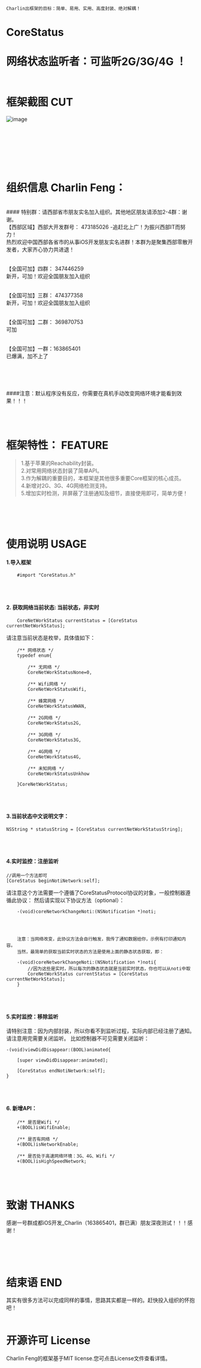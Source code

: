 
    Charlin出框架的目标：简单、易用、实用、高度封装、绝对解耦！

# CoreStatus
   网络状态监听者：可监听2G/3G/4G ！
<br />
<br /><br />
框架截图   CUT
===============
![image](./CoreStatus/show.gif)<br />

<br /><br /><br />

<br /><br />

组织信息 Charlin Feng：
===============
<br />
#### 特别群：请西部省市朋友实名加入组织。其他地区朋友请添加2-4群：谢谢。
<br />
【西部区域】西部大开发群号： 473185026  -追赶北上广！为振兴西部IT而努力！<br />
热烈欢迎中国西部各省市的从事iOS开发朋友实名进群！本群为是聚集西部零散开发者，大家齐心协力共进退！ <br /><br />

【全国可加】四群： 347446259<br />
新开，可加！欢迎全国朋友加入组织 <br /><br />

【全国可加】三群： 474377358<br />
新开，可加！欢迎全国朋友加入组织 <br /><br />

【全国可加】二群： 369870753<br />
可加<br /><br />

【全国可加】一群：163865401<br />
已爆满，加不上了<br /><br />

<br /><br />


####注意：默认程序没有反应，你需要在真机手动改变网络环境才能看到效果！！！

<br /><br />

框架特性： FEATURE
===============
>1.基于苹果的Reachability封装。<br />
>2.对常用网络状态封装了简单API。<br />
>3.作为解耦的重要目的，本框架是其他很多重要Core框架的核心成员。<br />
>4.新增对2G、3G、4G网络检测支持。<br />
>5.增加实时检测，并屏蔽了注册通知及细节，直接使用即可，简单方便！<br />

<br /><br /><br />

使用说明 USAGE
===============
#### 1.导入框架

        #import "CoreStatus.h"

<br/><br/>
#### 2. 获取网络当前状态: 当前状态，非实时

        CoreNetWorkStatus currentStatus = [CoreStatus currentNetWorkStatus];
        
请注意当前状态是枚举，具体值如下：

        /** 网络状态 */
        typedef enum{
            
            /** 无网络 */
            CoreNetWorkStatusNone=0,
            
            /** Wifi网络 */
            CoreNetWorkStatusWifi,
            
            /** 蜂窝网络 */
            CoreNetWorkStatusWWAN,
            
            /** 2G网络 */
            CoreNetWorkStatus2G,
            
            /** 3G网络 */
            CoreNetWorkStatus3G,
            
            /** 4G网络 */
            CoreNetWorkStatus4G,
            
            /** 未知网络 */
            CoreNetWorkStatusUnkhow
        
        }CoreNetWorkStatus;

<br/><br/>
#### 3.当前状态中文说明文字：

    NSString * statusString = [CoreStatus currentNetWorkStatusString];


<br/><br/>
#### 4.实时监控：注册监听

    //调用一个方法即可
    [CoreStatus beginNotiNetwork:self];

请注意这个方法需要一个遵循了CoreStatusProtocol协议的对象，一般控制器遵循此协议：
然后请实现以下协议方法（optional）：

        -(void)coreNetworkChangeNoti:(NSNotification *)noti;
    



        注意：当网络改变，此协议方法会自行触发，我传了通知数据给你，示例有打印通知内容。
        当然，最简单的获取当前实时状态的方法是使用上面的静态状态获取，即：
        
        -(void)coreNetworkChangeNoti:(NSNotification *)noti{
            //因为这些是实时，所以每次的静态状态就是当前实时状态，你也可以从noti中取
            CoreNetWorkStatus currentStatus = [CoreStatus currentNetWorkStatus];
        }

<br/><br/>

#### 5.实时监控：移除监听
请特别注意：因为内部封装，所以你看不到监听过程，实际内部已经注册了通知。请注意用完需要关闭监听。
比如控制器不可见需要关闭监听：

    -(void)viewDidDisappear:(BOOL)animated{
        
        [super viewDidDisappear:animated];
        
        [CoreStatus endNotiNetwork:self];
    }

<br/><br/>
#### 6. 新增API：

        /** 是否是Wifi */
        +(BOOL)isWifiEnable;
        
        /** 是否有网络 */
        +(BOOL)isNetworkEnable;
        
        /** 是否处于高速网络环境：3G、4G、Wifi */
        +(BOOL)isHighSpeedNetwork;

<br/><br/>

致谢 THANKS
===============
感谢一号群成都iOS开发_Charlin（163865401，群已满）朋友深夜测试！！！感谢！

<br/><br/>
结束语 END
===============
其实有很多方法可以完成同样的事情，思路其实都是一样的。赶快投入组织的怀抱吧！
<br/><br/>

开源许可 License
===============
Charlin Feng的框架基于MIT license.您可点击License文件查看详情。
<br/><br/>
